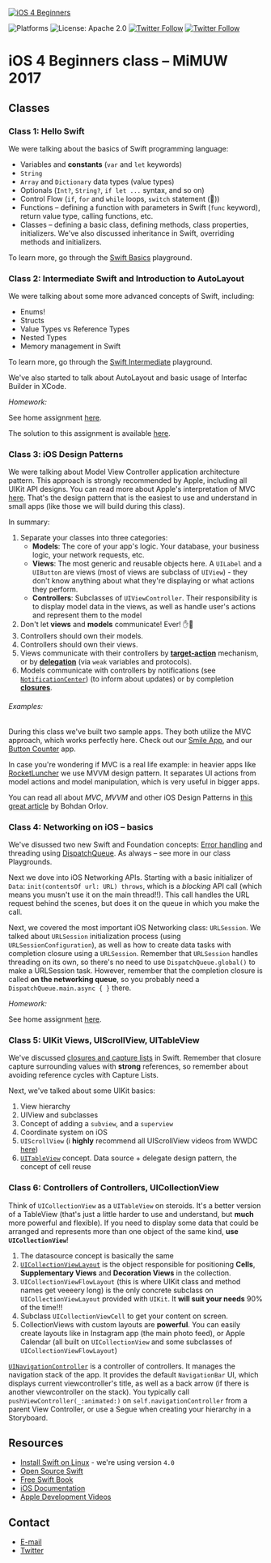 [![iOS 4 Beginners](https://user-images.githubusercontent.com/1230922/31862042-c045dba0-b737-11e7-98bf-e816ad04ad73.png)](https://github.com/DaftMobile/ios4beginners_2017)

![Platforms](https://img.shields.io/badge/platforms-iOS-blue.svg)
![License: Apache 2.0](https://img.shields.io/badge/License-Apache%202.0-blue.svg)
[![Twitter Follow ](https://img.shields.io/twitter/follow/espadrine.svg?style=social&label=Follow)](https://twitter.com/mdab121)
[![Twitter Follow](https://img.shields.io/twitter/follow/espadrine.svg?style=social&label=Follow)](https://twitter.com/DaftMobile)

# iOS 4 Beginners class – MiMUW 2017


## Classes

### Class 1: Hello Swift

We were talking about the basics of Swift programming language:

- Variables and **constants** (`var` and `let` keywords)
- `String`
- `Array` and `Dictionary` data types (value types)
- Optionals (`Int?`, `String?`, `if let ...` syntax, and so on)
- Control Flow (`if`, `for` and `while` loops, `switch` statement (💪))
- Functions – defining a function with parameters in Swift (`func` keyword), return value type, calling functions, etc.
- Classes – defining a basic class, defining methods, class properties, initializers. We've also discussed inheritance in Swift, overriding methods and initializers.

To learn more, go through the [Swift Basics](./Class%201) playground.

### Class 2: Intermediate Swift and Introduction to AutoLayout

We were talking about some more advanced concepts of Swift, including:

- Enums!
- Structs
- Value Types vs Reference Types
- Nested Types
- Memory management in Swift

To learn more, go through the [Swift Intermediate](./Class%202) playground.

We've also started to talk about AutoLayout and basic usage of Interfac Builder in XCode.

_Homework:_

See home assignment [here](Assignments/Assignment1/assignment1.md).

The solution to this assignment is available [here](Assignments/Assignment1/Solution).

### Class 3: iOS Design Patterns

We were talking about Model View Controller application architecture pattern. This approach is strongly recommended by Apple, including all UIKit API designs. You can read more about Apple's interpretation of MVC [here](https://developer.apple.com/library/content/documentation/General/Conceptual/DevPedia-CocoaCore/MVC.html). That's the design pattern that is the easiest to use and understand in small apps (like those we will build during this class).

In summary:

1. Separate your classes into three categories:
	- **Models**: The core of your app's logic. Your database, your business logic, your network requests, etc.
	- **Views**: The most generic and reusable objects here. A `UILabel` and a `UIButton` are views (most of views are subclass of `UIView`) - they don't know anything about what they're displaying or what actions they perform.
	- **Controllers**: Subclasses of `UIViewController`. Their responsibility is to display model data in the views, as well as handle user's actions and represent them to the model
2. Don't let **views** and **models** communicate! Ever! ✋🛑
3. Controllers should own their models.
4. Controllers should own their views.
5. Views communicate with their controllers by [**target-action**](https://developer.apple.com/library/content/documentation/General/Conceptual/Devpedia-CocoaApp/TargetAction.html) mechanism, or by [**delegation**](https://developer.apple.com/library/content/documentation/General/Conceptual/CocoaEncyclopedia/DelegatesandDataSources/DelegatesandDataSources.html) (via `weak` variables and protocols).
6. Models communicate with controllers by notifications (see [`NotificationCenter`](https://developer.apple.com/documentation/foundation/notificationcenter)) (to inform about updates) or by completion [**closures**](https://developer.apple.com/library/content/documentation/Swift/Conceptual/Swift_Programming_Language/Closures.html).

###### Examples:
During this class we've built two sample apps. They both utilize the MVC approach, which works perfectly here. Check out our [Smile App](./Class%203/Smile), and our [Button Counter](./Class%203/ButtonCounter) app.

In case you're wondering if MVC is a real life example: in heavier apps like [RocketLuncher](https://itunes.apple.com/app/id1167572430) we use MVVM design pattern. It separates UI actions from model actions and model manipulation, which is very useful in bigger apps.

You can read all about *MVC*, *MVVM* and other iOS Design Patterns in [this great article](https://medium.com/ios-os-x-development/ios-architecture-patterns-ecba4c38de52) by Bohdan Orlov.

### Class 4: Networking on iOS – basics

We've disussed two new Swift and Foundation concepts: [Error handling](https://developer.apple.com/library/content/documentation/Swift/Conceptual/Swift_Programming_Language/ErrorHandling.html) and threading using [DispatchQueue](https://developer.apple.com/documentation/dispatch/dispatchqueue). As always – see more in our class Playgrounds.

Next we dove into iOS Networking APIs. Starting with a basic initializer of `Data`: `init(contentsOf url: URL) throws`, which is a _blocking_ API call (which means you musn't use it on the main thread!!). This call handles the URL request behind the scenes, but does it on the queue in which you make the call.

Next, we covered the most important iOS Networking class: `URLSession`. We talked about `URLSession` initialization process (using `URLSessionConfiguration`), as well as how to create data tasks with completion closure using a `URLSession`. Remember that `URLSession` handles threading on its own, so there's no need to use `DispatchQueue.global()` to make a URLSession task. However, remember that the completion closure is called **on the networking queue**, so you probably need a `DispatchQueue.main.async { }` there.

_Homework:_

See home assignment [here](Assignments/Assignment2/assignment2.md).

### Class 5: UIKit Views, UIScrollView, UITableView

We've discussed [closures and capture lists](https://developer.apple.com/library/content/documentation/Swift/Conceptual/Swift_Programming_Language/Closures.html) in Swift. Remember that closure capture surrounding values with **strong** references, so remember about avoiding reference cycles with Capture Lists.

Next, we've talked about some UIKit basics:

1. View hierarchy
2. UIView and subclasses
3. Concept of adding a `subview`, and a `superview`
4. Coordinate system on iOS
5. `UIScrollView` (i **highly** recommend all UIScrollView videos from WWDC [here](https://developer.apple.com/videos/))
6. [`UITableView`](https://developer.apple.com/documentation/uikit/uitableview) concept. Data source + delegate design pattern, the concept of cell reuse


### Class 6: Controllers of Controllers, UICollectionView

Think of `UICollectionView` as a `UITableView` on steroids. It's a better version of a TableView (that's just a little harder to use and understand, but **much** more powerful and flexible). If you need to display some data that could be arranged and represents more than one object of the same kind, **use `UICollectionView`**!

1. The datasource concept is basically the same
2. [`UICollectionViewLayout`](https://developer.apple.com/documentation/uikit/uicollectionviewlayout) is the object responsible for positioning **Cells**, **Supplementary Views** and **Decoration Views** in the collection.
3. `UICollectionViewFlowLayout` (this is where UIKit class and method names get veeeery long) is the only concrete subclass on `UICollectionViewLayout` provided with `UIKit`. It **will suit your needs** 90% of the time!!!
4. Subclass `UICollectionViewCell` to get your content on screen.
5. CollectionViews with custom layouts are **powerful**. You can easily create layouts like in Instagram app (the main photo feed), or Apple Calendar (all built on `UICollectionView` and some subclasses of `UICollectionViewFlowLayout`)

[`UINavigationController`](https://developer.apple.com/documentation/uikit/uinavigationcontroller) is a controller of controllers. It manages the navigation stack of the app. It provides the default `NavigationBar` UI, which displays current viewcontroller's title, as well as a back arrow (if there is another viewcontroller on the stack).
You typically call `pushViewController(_:animated:)` on `self.navigationController` from a parent View Controller, or use a Segue when creating your hierarchy in a Storyboard.

## Resources

- [Install Swift on Linux](https://swift.org/download/#releases) - we're using version `4.0`
- [Open Source Swift](https://swift.org)
- [Free Swift Book](https://itunes.apple.com/us/book/the-swift-programming-language/id881256329?mt=11)
- [iOS Documentation](https://developer.apple.com/documentation/)
- [Apple Development Videos](https://developer.apple.com/videos/)

## Contact

- [E-mail](mailto:michal.dabrowski+mimuw@daftcode.pl)
- [Twitter](https://twitter.com/mdab121)
